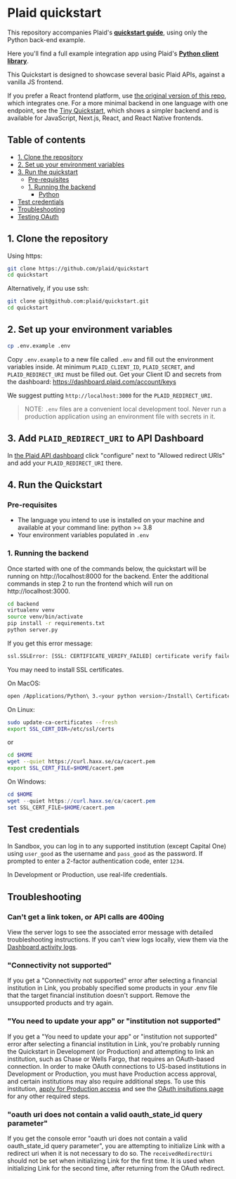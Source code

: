 # Plaid quickstart

This repository accompanies Plaid's [**quickstart guide**][quickstart], using only the Python back-end example.

Here you'll find a full example integration app using Plaid's [**Python client library**][library].

This Quickstart is designed to showcase several basic Plaid APIs, against a vanilla JS frontend. 

If you prefer a React frontend platform, use [the original version of this repo](https://github.com/plaid/quickstart), which integrates one. For a more minimal backend in one language with one endpoint, see the [Tiny Quickstart](https://github.com/plaid/tiny-quickstart), which shows a simpler backend and is available for JavaScript, Next.js, React, and React Native frontends.

## Table of contents

<!-- toc -->

- [1. Clone the repository](#1-clone-the-repository)
- [2. Set up your environment variables](#2-set-up-your-environment-variables)
- [3. Run the quickstart](#3-run-the-quickstart)
  - [Pre-requisites](#pre-requisites)
  - [1. Running the backend](#1-running-the-backend)
    - [Python](#python)
- [Test credentials](#test-credentials)
- [Troubleshooting](#troubleshooting)
- [Testing OAuth](#testing-oauth)

<!-- tocstop -->

## 1. Clone the repository

Using https:

```bash
git clone https://github.com/plaid/quickstart
cd quickstart
```

Alternatively, if you use ssh:

```bash
git clone git@github.com:plaid/quickstart.git
cd quickstart
```

## 2. Set up your environment variables

```bash
cp .env.example .env
```

Copy `.env.example` to a new file called `.env` and fill out the environment variables inside. At
minimum `PLAID_CLIENT_ID`, `PLAID_SECRET`, and `PLAID_REDIRECT_URI` must be filled out. Get your Client ID and secrets from
the dashboard: https://dashboard.plaid.com/account/keys

We suggest putting `http://localhost:3000` for the `PLAID_REDIRECT_URI`.

> NOTE: `.env` files are a convenient local development tool. Never run a production application
> using an environment file with secrets in it.

## 3. Add `PLAID_REDIRECT_URI` to API Dashboard

In [the Plaid API dashboard](https://dashboard.plaid.com/team/api) click "configure" next to "Allowed redirect URIs" and add your `PLAID_REDIRECT_URI` there.

## 4. Run the Quickstart

### Pre-requisites

- The language you intend to use is installed on your machine and available at your command line: python >= 3.8
- Your environment variables populated in `.env`

### 1. Running the backend

Once started with one of the commands below, the quickstart will be running on http://localhost:8000 for the backend. Enter the additional commands in step 2 to run the frontend which will run on http://localhost:3000.

```bash
cd backend
virtualenv venv
source venv/bin/activate
pip install -r requirements.txt
python server.py
```

If you get this error message:

```txt
ssl.SSLError: [SSL: CERTIFICATE_VERIFY_FAILED] certificate verify failed (_ssl.c:749)
```

You may need to install SSL certificates. 

On MacOS:

```bash
open /Applications/Python\ 3.<your python version>/Install\ Certificates.command
```

On Linux:

```bash
sudo update-ca-certificates --fresh
export SSL_CERT_DIR=/etc/ssl/certs
```

or 

```bash
cd $HOME
wget --quiet https://curl.haxx.se/ca/cacert.pem
export SSL_CERT_FILE=$HOME/cacert.pem
```

On Windows:

```powershell
cd $HOME
wget --quiet https://curl.haxx.se/ca/cacert.pem
set SSL_CERT_FILE=$HOME/cacert.pem
```

## Test credentials

In Sandbox, you can log in to any supported institution (except Capital One) using `user_good` as the username and `pass_good` as the password. If prompted to enter a 2-factor authentication code, enter `1234`.

In Development or Production, use real-life credentials.

## Troubleshooting

### Can't get a link token, or API calls are 400ing

View the server logs to see the associated error message with detailed troubleshooting instructions. If you can't view logs locally, view them via the [Dashboard activity logs](https://dashboard.plaid.com/activity/logs). 

### "Connectivity not supported"

If you get a "Connectivity not supported" error after selecting a financial institution in Link, you probably specified some products in your .env file that the target financial institution doesn't support. Remove the unsupported products and try again.

### "You need to update your app" or "institution not supported"

If you get a "You need to update your app" or "institution not supported" error after selecting a financial institution in Link, you're probably running the Quickstart in Development (or Production) and attempting to link an institution, such as Chase or Wells Fargo, that requires an OAuth-based connection. In order to make OAuth connections to US-based institutions in Development or Production, you must have Production access approval, and certain institutions may also require additional steps. To use this institution, [apply for Production access](https://dashboard.plaid.com/overview/production) and see the [OAuth insitutions page](https://dashboard.plaid.com/team/oauth-institutions) for any other required steps.

### "oauth uri does not contain a valid oauth_state_id query parameter"

If you get the console error "oauth uri does not contain a valid oauth_state_id query parameter", you are attempting to initialize Link with a redirect uri when it is not necessary to do so. The `receivedRedirectUri` should not be set when initializing Link for the first time. It is used when initializing Link for the second time, after returning from the OAuth redirect.


[quickstart]: https://plaid.com/docs/quickstart
[library]: https://github.com/plaid/plaid-python
[payment-initiation]: https://plaid.com/docs/payment-initiation/
[dashboard-api-section]: https://dashboard.plaid.com/team/api
[contact-sales]: https://plaid.com/contact

